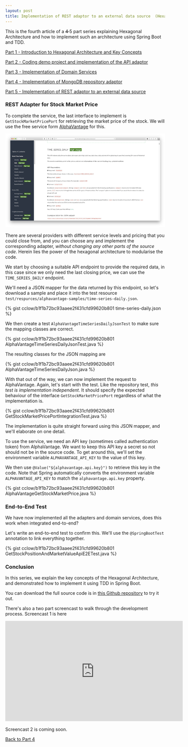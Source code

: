 ```yaml
---
layout: post
title: Implementation of REST adaptor to an external data source  (Hexagonal Architecture with Spring Boot — Part 5)
---
```


This is the fourth article of a <s> 4 </s> 5 part series explaining Hexagonal Architecture and how to implement such an architecture using Spring Boot and TDD.

[Part 1 - Introduction to Hexagonal Architecture and Key Concepts](/2020/04/23/hexagonal-architecture-part-1.html)

[Part 2 - Coding demo project and implementation of the API adaptor](/2020/04/23/hexagonal-architecture-part-2.html)

[Part 3 - Implementation of Domain Services](/2020/04/27/hexagonal-architecture-part-3.html)

[Part 4 - Implementation of MongoDB repository adaptor](/2020/04/27/hexagonal-architecture-part-4.html)

[Part 5 - Implementation of REST adaptor to an external data source](/2020/04/27/hexagonal-architecture-part-5.html)

### REST Adapter for Stock Market Price

To complete the service, the last interface to implement is `GetStockMarketPricePort` for retrieving the market price of the stock. We will use the free service form [AlphaVantage](https://www.alphavantage.co/documentation/) for this.

![alphavantage](/images/alphavantage.png)

There are several providers with different service levels and pricing that you could close from, and you can choose any and implement the corresponding adapter, *without changing any other parts of the source code*. Herein lies the power of the hexagonal architecture to modularise the code.

We start by choosing a suitable API endpoint to provide the required data, in this case since we only need the last closing price, we can use the `TIME_SERIES_DAILY` endpoint.

We'll need a JSON mapper for the data returned by this endpoint, so let's download a sample and place it into the test resource `test/respurces/alphavantage-samples/time-series-daily.json`. 

{% gist cclow/b1f1b72bc93aaee2f431cfd99620b801 time-series-daily.json %}

We then create a test `AlphaVantageTimeSeriesDailyJsonTest` to make sure the mapping classes are correct. 

{% gist cclow/b1f1b72bc93aaee2f431cfd99620b801 AlphaVantageTimeSeriesDailyJsonTest.java %}

The resulting classes for the JSON mapping are

{% gist cclow/b1f1b72bc93aaee2f431cfd99620b801 AlphaVantageTimeSeriesDailyJson.java %}

With that out of the way, we can now implement the request to AlphaVantage. Again, let's start with the test. Like the repository test, *this test is implementation independent*. It should specify the expected behaviour of the interface `GetStockMarketPricePort` regardless of what the implementation is.

{% gist cclow/b1f1b72bc93aaee2f431cfd99620b801 GetStockMarketPricePortIntegrationTest.java %}

The implementation is quite straight forward using this JSON mapper, and we'll elaborate on one detail.

To use the service, we need an API key (sometimes called authentication token) from AlphaVantage. We want to keep this API key a secret so not should not be in the source code. To get around this, we'll set the environment variable `ALPHAVANTAGE_API_KEY` to the value of this key.

We then use `@Value("${alphavantage.api.key}")` to retrieve this key in the code. Note that Spring automatically converts the environment variable `ALPHAVANTAGE_API_KEY` to match the `alphavantage.api.key` property.

{% gist cclow/b1f1b72bc93aaee2f431cfd99620b801 AlphaVantageGetStockMarketPrice.java %}

### End-to-End Test

We have now implemented all the adapters and domain services, does this work when integrated end-to-end? 

Let's write an end-to-end test to confirm this. We'll use the `@SpringBootTest` annotation to link everything together.

{% gist cclow/b1f1b72bc93aaee2f431cfd99620b801 GetStockPositionAndMarketValueApiE2ETest.java %}

### Conclusion

In this series, we explain the key concepts of the Hexagonal Architecture, and demonstrated how to implement it using TDD in Spring Boot.

You can download the full source code is in [this Github repository](https://github.com/cclow/hexademo) to try it out.

There's also a two part screencast to walk through the development process. Screencast 1 is here
<iframe width="560" height="315" src="https://www.youtube.com/embed/obd38-EM_KE" frameborder="0" allow="accelerometer; autoplay; encrypted-media; gyroscope; picture-in-picture" allowfullscreen></iframe>

Screencast 2 is coming soon.

[Back to Part 4](/2020/04/27/hexagonal-architecture-part-4.html)
